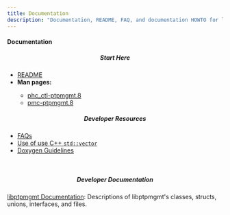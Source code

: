 ```yaml
---
title: Documentation
description: "Documentation, README, FAQ, and documentation HOWTO for libptpmgmt."
---
```


#### Documentation

<div>
  <div class="container">
    <div class="row row-cols-1 row-cols-sm-3 row-cols-md-3 g-3">
      <div class="col">
        <div class="card mh-100">
          <div class="card-body">
            <h5 class="card-title" style="text-align: center;">Start Here</h5>
			  <ul>
				<li class="card-text"><a href="/documentation/readme/">README</a></li>
				<li class="card-text"><b>Man pages:</b></li>
				  <ul>
				    <li class="card-text"><a href="/documentation/man/phc_ctl-ptpmgmt/">phc_ctl-ptpmgmt.8</a></li>
				    <li class="card-text"><a href="/documentation/man/pmc-ptpmgmt/">pmc-ptpmgmt.8</a></li>
				  </ul>
			  </ul>
              <div class="d-flex justify-content-between align-items-center">
            </div>
          </div>
        </div>
      </div>
      <div class="col">
	    <div class="card mh-100">
          <div class="card-body">
            <h5 class="card-title" style="text-align: center;">Developer Resources</a></h5>
			  <ul>
			    <li class="card-text"><a href="/documentation/faqs/">FAQs</a></li>
			    <li class="card-text"><a href="/documentation/std_vectors">Use of use C++ <code>std::vector<T></code></a></li>
			    <li class="card-text"><a href="/documentation/howto_doc_code">Doxygen Guidelines</a></li>
			  </ul><br>
              <div class="d-flex justify-content-between align-items-center">
			</div>
          </div>
        </div>
      </div>
      <div class="col">
        <div class="card mh-100">
          <div class="card-body">
            <h5 class="card-title class="card-text" style="text-align: center;">Developer Documentation</h5>
			<p class="card-text"><a href="https://erezgeva.github.io/libptpmgmt/">libptpmgmt Documentation</a>: Descriptions of libptpmgmt's classes, structs, unions, interfaces, and files.</p><br>
              <div class="d-flex justify-content-between align-items-center">
            </div>
          </div>
        </div>
      </div>
	</div>
  </div>
</div><br><br>